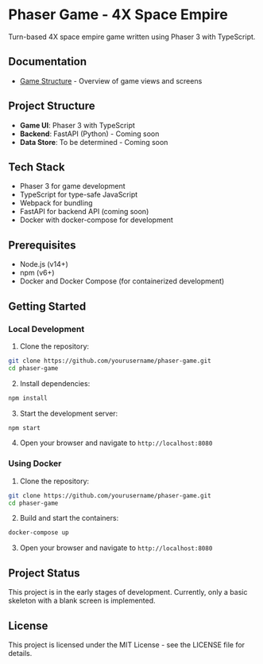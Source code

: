 # Phaser Game - 4X Space Empire

Turn-based 4X space empire game written using Phaser 3 with TypeScript.

## Documentation
- [Game Structure](docs/GameStructure.md) - Overview of game views and screens

## Project Structure
- **Game UI**: Phaser 3 with TypeScript
- **Backend**: FastAPI (Python) - Coming soon
- **Data Store**: To be determined - Coming soon

## Tech Stack
- Phaser 3 for game development
- TypeScript for type-safe JavaScript
- Webpack for bundling
- FastAPI for backend API (coming soon)
- Docker with docker-compose for development

## Prerequisites
- Node.js (v14+)
- npm (v6+)
- Docker and Docker Compose (for containerized development)

## Getting Started

### Local Development

1. Clone the repository:
```bash
git clone https://github.com/yourusername/phaser-game.git
cd phaser-game
```

2. Install dependencies:
```bash
npm install
```

3. Start the development server:
```bash
npm start
```

4. Open your browser and navigate to `http://localhost:8080`

### Using Docker

1. Clone the repository:
```bash
git clone https://github.com/yourusername/phaser-game.git
cd phaser-game
```

2. Build and start the containers:
```bash
docker-compose up
```

3. Open your browser and navigate to `http://localhost:8080`

## Project Status
This project is in the early stages of development. Currently, only a basic skeleton with a blank screen is implemented.

## License
This project is licensed under the MIT License - see the LICENSE file for details.
